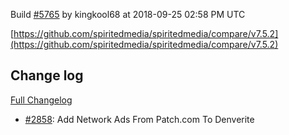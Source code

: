 Build [#5765](https://circleci.com/gh/spiritedmedia/spiritedmedia/5765) by kingkool68 at 2018-09-25 02:58 PM UTC

[https://github.com/spiritedmedia/spiritedmedia/compare/v7.5.2](https://github.com/spiritedmedia/spiritedmedia/compare/v7.5.2)
## Change log
[Full Changelog](git@github.com:spiritedmedia/spiritedmedia.git/compare/v7.5.2...v7.6.0)

 - [#2858](git@github.com:spiritedmedia/spiritedmedia.git/pull/2858): Add Network Ads From Patch.com To Denverite
